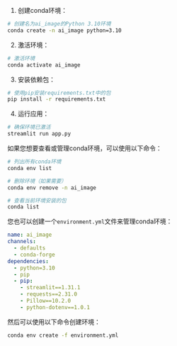 
1. 创建conda环境：

```bash
# 创建名为ai_image的Python 3.10环境
conda create -n ai_image python=3.10
```

2. 激活环境：

```bash
# 激活环境
conda activate ai_image
```

3. 安装依赖包：

```bash
# 使用pip安装requirements.txt中的包
pip install -r requirements.txt
```

4. 运行应用：

```bash
# 确保环境已激活
streamlit run app.py
```

如果您想要查看或管理conda环境，可以使用以下命令：

```bash
# 列出所有conda环境
conda env list

# 删除环境（如果需要）
conda env remove -n ai_image

# 查看当前环境安装的包
conda list
```

您也可以创建一个`environment.yml`文件来管理conda环境：

```yaml:environment.yml
name: ai_image
channels:
  - defaults
  - conda-forge
dependencies:
  - python=3.10
  - pip
  - pip:
    - streamlit==1.31.1
    - requests==2.31.0
    - Pillow==10.2.0
    - python-dotenv==1.0.1
```

然后可以使用以下命令创建环境：

```bash
conda env create -f environment.yml
```


